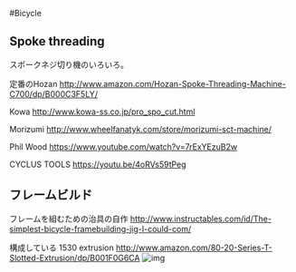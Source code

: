 #Bicycle

## Spoke threading
スポークネジ切り機のいろいろ。

定番のHozan
http://www.amazon.com/Hozan-Spoke-Threading-Machine-C700/dp/B000C3F5LY/

Kowa
http://www.kowa-ss.co.jp/pro_spo_cut.html

Morizumi
http://www.wheelfanatyk.com/store/morizumi-sct-machine/

Phil Wood
https://www.youtube.com/watch?v=7rExYEzuB2w

CYCLUS TOOLS
https://youtu.be/4oRVs59tPeg

## フレームビルド
フレームを組むための治具の自作
http://www.instructables.com/id/The-simplest-bicycle-framebuilding-jig-I-could-com/

構成している 1530 extrusion
http://www.amazon.com/80-20-Series-T-Slotted-Extrusion/dp/B001F0G6CA
![img](http://ecx.images-amazon.com/images/I/61O953autGL._SL1000_.jpg)



